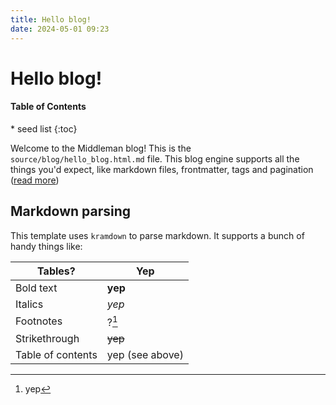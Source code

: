 ```yaml
---
title: Hello blog!
date: 2024-05-01 09:23
---
```


# Hello blog!

<aside markdown="1">
<h4>Table of Contents</h4>
* seed list
{:toc}
</aside>

Welcome to the Middleman blog! This is the `source/blog/hello_blog.html.md` file. This blog engine supports all the things you'd expect, like markdown files, frontmatter, tags and pagination ([read more](https://middlemanapp.com/basics/blogging/))

## Markdown parsing

This template uses `kramdown` to parse markdown. It supports a bunch of handy things like:

| Tables?           | Yep             |
| ----------------- | --------------- |
| Bold text         | **yep**         |
| Italics           | _yep_           |
| Footnotes         | ?[^1]           |
| Strikethrough     | ~~yep~~         |
| Table of contents | yep (see above) |

[^1]: yep
